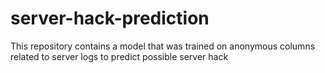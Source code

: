 # server-hack-prediction
This repository contains a model that was trained on anonymous columns related to server logs to predict possible server hack
